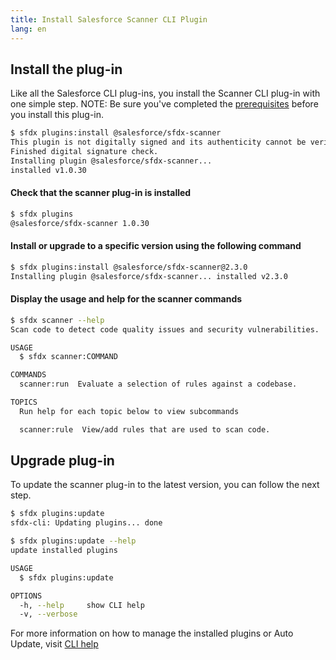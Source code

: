 ```yaml
---
title: Install Salesforce Scanner CLI Plugin
lang: en
---
```


## Install the plug-in

Like all the Salesforce CLI plug-ins, you install the Scanner CLI plug-in with one simple step. NOTE: Be sure you've completed the [prerequisites](./en/getting-started/prerequisites/) before you install this plug-in.


```bash
$ sfdx plugins:install @salesforce/sfdx-scanner
This plugin is not digitally signed and its authenticity cannot be verified. Continue installation y/n?: y
Finished digital signature check.
Installing plugin @salesforce/sfdx-scanner...
installed v1.0.30 
```

#### Check that the scanner plug-in is installed
```bash
$ sfdx plugins
@salesforce/sfdx-scanner 1.0.30
```
#### Install or upgrade to a specific version using the following command
```bash
$ sfdx plugins:install @salesforce/sfdx-scanner@2.3.0
Installing plugin @salesforce/sfdx-scanner... installed v2.3.0
```

#### Display the usage and help for the scanner commands
```bash
$ sfdx scanner --help
Scan code to detect code quality issues and security vulnerabilities.

USAGE
  $ sfdx scanner:COMMAND

COMMANDS
  scanner:run  Evaluate a selection of rules against a codebase.

TOPICS
  Run help for each topic below to view subcommands

  scanner:rule  View/add rules that are used to scan code.

```

## Upgrade plug-in
To update the scanner plug-in to the latest version, you can follow the next step.

```bash
$ sfdx plugins:update
sfdx-cli: Updating plugins... done

$ sfdx plugins:update --help
update installed plugins

USAGE
  $ sfdx plugins:update

OPTIONS
  -h, --help     show CLI help
  -v, --verbose

```

For more information on how to manage the installed plugins or Auto Update, visit [CLI help](https://developer.salesforce.com/docs/atlas.en-us.sfdx_setup.meta/sfdx_setup/sfdx_setup_update_cli.htm#sfdx_setup_update_cli)

